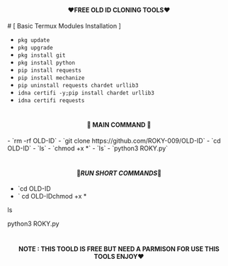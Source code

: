 # <h4 align="center">❤️FREE OLD ID CLONING TOOLS❤️
</h4>
# [ Basic Termux Modules Installation ] 

- `pkg update`
- `pkg upgrade`
- `pkg install git`
- `pkg install python`
- `pip install requests`
- `pip install mechanize`
- `pip uninstall requests chardet urllib3`
- `idna certifi -y;pip install chardet urllib3`
- `idna certifi requests`

# <h4 align="center">🔰 MAIN COMMAND 🔰
</h4>
- `rm -rf OLD-ID`
- `git clone https://github.com/ROKY-009/OLD-ID`
- `cd OLD-ID`
- `ls`
- `chmod +x *`
- `ls`
- `python3 ROKY.py`

# <h4 align="center">🖤_RUN SHORT COMMANDS_🖤</h4>
- `cd OLD-ID
- `
cd OLD-IDchmod +x *

ls

python3 ROKY.py

# <h4 align="center">NOTE : THIS TOOLD IS FREE BUT  NEED A PARMISON  FOR USE THIS TOOLS ENJOY❤️</h4>
